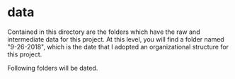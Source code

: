 # data

Contained in this directory are the folders which have the raw and intermediate data for this project. At this level, you
will find a folder named "9-26-2018", which is the date that I adopted an organizational structure for this project.

Following folders will be dated.